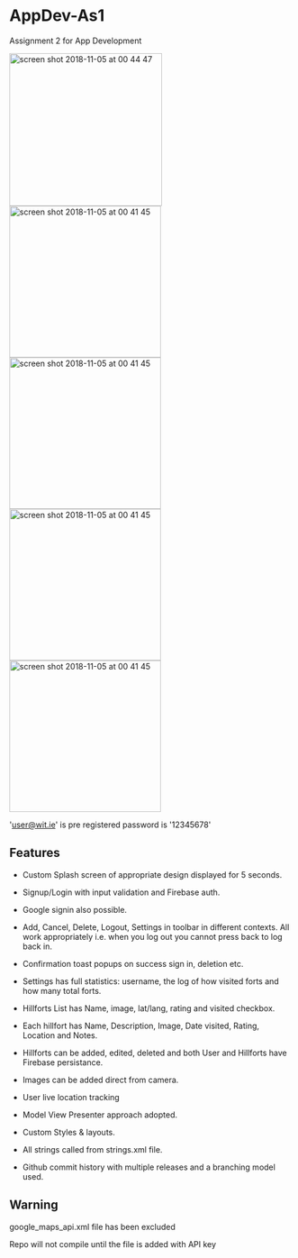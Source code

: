 # AppDev-As1
Assignment 2 for App Development

<img width="271" alt="screen shot 2018-11-05 at 00 44 47" src="https://user-images.githubusercontent.com/16647291/64079123-961e8f00-ccdb-11e9-9ec9-df70ad78576d.jpg">
<img width="269" alt="screen shot 2018-11-05 at 00 41 45" src="https://user-images.githubusercontent.com/16647291/64079131-b3535d80-ccdb-11e9-9dd4-0730f1b829d7.jpg">
<img width="269" alt="screen shot 2018-11-05 at 00 41 45" src="https://user-images.githubusercontent.com/16647291/64079142-cf56ff00-ccdb-11e9-904a-a60ccbe1ea92.jpg">
<img width="269" alt="screen shot 2018-11-05 at 00 41 45" src="https://user-images.githubusercontent.com/16647291/64079154-df6ede80-ccdb-11e9-95bf-6c1b879c9064.jpg">
<img width="269" alt="screen shot 2018-11-05 at 00 41 45" src="https://user-images.githubusercontent.com/16647291/64079160-f6153580-ccdb-11e9-835c-b9fae498f4b6.jpg">


'user@wit.ie' is pre registered
 password is '12345678'

## Features

- Custom Splash screen of appropriate design displayed for 5 seconds.
- Signup/Login with input validation and Firebase auth.
- Google signin also possible.
- Add, Cancel, Delete, Logout, Settings in toolbar in different contexts.
  All work appropriately i.e. when you log out you cannot press back to log back in. 
- Confirmation toast popups on success sign in, deletion etc.
- Settings has full statistics: username, the log of how visited forts and how many total forts.
- Hillforts List has Name, image, lat/lang, rating and visited checkbox.
- Each hillfort has Name, Description, Image, Date visited, Rating, Location and Notes.
- Hillforts can be added, edited, deleted and both User and Hillforts have Firebase persistance.
- Images can be added direct from camera.
- User live location tracking
- Model View Presenter approach adopted.

- Custom Styles & layouts.
- All strings called from strings.xml file.
- Github commit history with multiple releases and a branching model used.




## Warning
google_maps_api.xml file has been excluded

Repo will not compile until the file is added with API key
